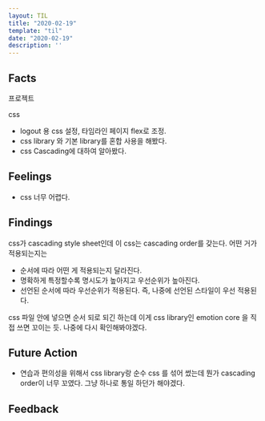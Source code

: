 ```yaml
---
layout: TIL
title: "2020-02-19"
template: "til"
date: "2020-02-19"
description: ''
---
```


## Facts

프로젝트

css

- logout 용 css 설정, 타임라인 페이지 flex로 조정.
- css library 와 기본 library를 혼합 사용을 해봤다.
- css Cascading에 대하여 알아봤다.

## Feelings

- css 너무 어렵다.

## Findings

css가 cascading style sheet인데 이 css는 cascading order를 갖는다. 어떤 거가 적용되는지는

- 순서에 따라 어떤 게 적용되는지 달라진다.
- 명확하게 특정할수록 명시도가 높아지고 우선순위가 높아진다.
- 선언된 순서에 따라 우선순위가 적용된다. 즉, 나중에 선언된 스타일이 우선 적용된다.

css 파일 안에 넣으면 순서 되로 되긴 하는데 이게 css library인 emotion core 을 직접 쓰면 꼬이는 듯. 나중에 다시 확인해봐야겠다.

## Future Action

- 연습과 편의성을 위해서 css library랑 순수 css 를 섞어 썼는데 뭔가 cascading order이 너무 꼬였다. 그냥 하나로 통일 하던가 해야겠다.

## Feedback
